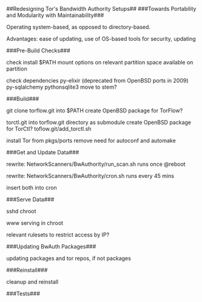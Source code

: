 ##Redesigning Tor's Bandwidth Authority Setups##
###Towards Portability and Modularity with Maintainability###

Operating system-based, as opposed to directory-based.

Advantages: ease of updating, use of OS-based tools for security, updating

###Pre-Build Checks###

check install $PATH
    mount options on relevant partition
    space available on partition

check dependencies
    py-elixir (deprecated from OpenBSD ports in 2009)
    py-sqlalchemy
    pythonsqlite3
    move to stem?

###Build###

git clone torflow.git into $PATH
    create OpenBSD package for TorFlow?

torctl.git into torflow.git directory as submodule
    create OpenBSD package for TorCtl?
    toflow.git/add_torctl.sh


install Tor from pkgs/ports
    remove need for autoconf and automake

###Get and Update Data###

rewrite: NetworkScanners/BwAuthority/run_scan.sh
    runs once @reboot

rewrite: NetworkScanners/BwAuthority/cron.sh
    runs every 45 mins

insert both into cron

###Serve Data###

sshd chroot

www serving in chroot

relevant rulesets to restrict access by IP?

###Updating BwAuth Packages###

updating packages and tor repos, if not packages

###Reinstall###

cleanup and reinstall

###Tests###
